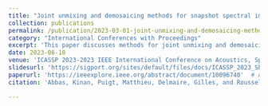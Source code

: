 ```yaml
---
title: "Joint unmixing and demosaicing methods for snapshot spectral images"
collection: publications
permalink: /publication/2023-03-01-joint-unmixing-and-demosaicing-methods-for-snapshot-spectral-images
category: "International Conferences with Proceedings"
excerpt: 'This paper discusses methods for joint unmixing and demosaicing of snapshot spectral images, addressing challenges and providing novel approaches to improve image quality and analysis.'
date: 2023-06-10
venue: 'ICASSP 2023-2023 IEEE International Conference on Acoustics, Speech and Signal Processing (ICASSP)'
slidesurl: 'https://sigport.org/sites/default/files/docs/ICASSP_2023_Short_Video_Kinan_Abbas.pdf'  # Add URL if slides are available
paperurl: 'https://ieeexplore.ieee.org/abstract/document/10096740'  # Add URL if paper is available online
citation: 'Abbas, Kinan, Puigt, Matthieu, Delmaire, Gilles, and Roussel, Gilles. (2023). &quot;Joint unmixing and demosaicing methods for snapshot spectral images.&quot; <i>ICASSP 2023-2023 IEEE International Conference on Acoustics, Speech and Signal Processing (ICASSP)</i>, pp. 1-5.'

---
```

